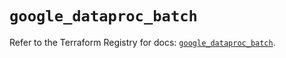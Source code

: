 # `google_dataproc_batch`

Refer to the Terraform Registry for docs: [`google_dataproc_batch`](https://registry.terraform.io/providers/hashicorp/google/6.47.0/docs/resources/dataproc_batch).
